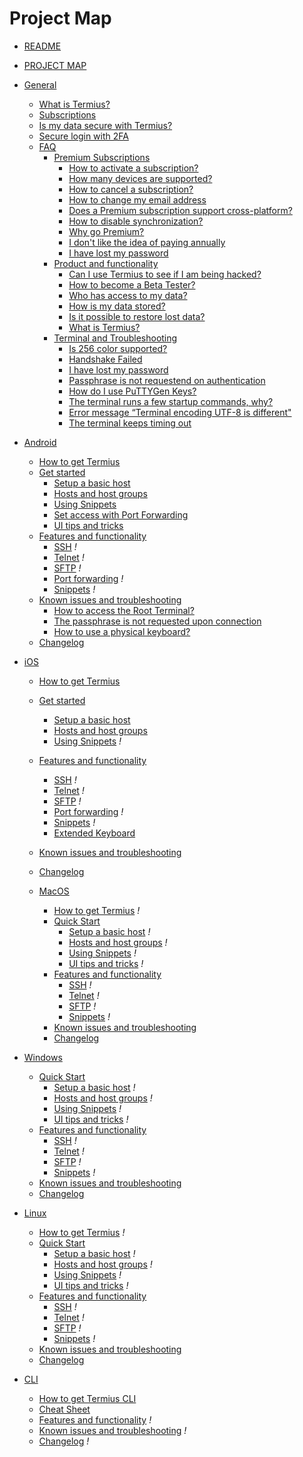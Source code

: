 # Project Map

- [README](README.md)
- [PROJECT MAP](PROJECT_MAP.md)


- [General](general/README.md)
  - [What is Termius?](general/what_is_termius.md)
  - [Subscriptions](general/subscriptions.md)
  - [Is my data secure with Termius?](security.md)
  - [Secure login  with 2FA](what_is_2fa.md)
  - [FAQ](general/faq/README.md)
    - [Premium Subscriptions](general/faq/premium_subscriptions/README.md)
      - [How to activate a subscription?](general/faq/premium_subscriptions/activete_subsciptions.md)
      - [How many devices are supported?](general/faq/premium_subscriptions/amount_devices.md)
      - [How to cancel a subscription?](general/faq/premium_subscriptions/cancel_subscription.md)
      - [How to change my email address](change_email.md)
      - [Does a Premium subscription support cross-platform?](general/faq/premium_subscriptions/cross-platform.md)
      - [How to disable synchronization?](general/faq/premium_subscriptions/disable_sync.md)
      - [Why go Premium?](general/faq/premium_subscriptions/go_premium.md)
      - [I don't like the idea of paying annually](general/faq/premium_subscriptions/subscription_license.md)
      - [I have lost my password](general/faq/terminal/lost_password.md)
    - [Product and functionality](general/faq/product_and_functionality/README.md)
      - [Can I use Termius to see if I am being hacked?](general/faq/product_and_functionality/being_hacked.md)
      - [How to become a Beta Tester?](general/faq/product_and_functionality/beta_tester.md)
      - [Who has access to my data?](general/faq/product_and_functionality/data_access.md)
      - [How is my data stored?](general/faq/product_and_functionality/data_storage.md)
      - [Is it possible to restore lost data?](general/faq/product_and_functionality/restore_data.md)
      - [What is Termius?](general/faq/product_and_functionality/what_is_termius.md)
    - [Terminal and Troubleshooting](general/faq/terminal/README.md)
      - [Is 256 color supported?](general/faq/terminal/256color_support.md)
      - [Handshake Failed](general/faq/terminal/handshake_failed.md)
      - [I have lost my password](general/faq/terminal/lost_password.md)
      - [Passphrase is not requestend on authentication](general/faq/terminal/passphrase.md)
      - [How do I use PuTTYGen Keys?](general/faq/terminal/puttygen_keys.md)
      - [The terminal runs a few startup commands, why?](general/faq/terminal/startup_commands.md)
      - [Error message “Terminal encoding UTF-8 is different"](general/faq/terminal/terminal_encoding.md)
      - [The terminal keeps timing out](general/faq/terminal/terminal_timeout.md)


- [Android](android/README.md)
  - [How to get Termius](android/install_termius.md)
  - [Get started](android/quick_start/README.md)
    - [Setup a basic host](android/quick_start/basic_host.md)
    - [Hosts and host groups](android/quick_start/host_groups.md)
    - [Using Snippets](android/quick_start/snippets.md)
    - [Set access with Port Forwarding](android/quick_start/port_forwardingt.md)
    - [UI tips and tricks](android/quick_start/ui.md)
  - [Features and functionality](android/features/README.md)
    - [SSH]() *!*
    - [Telnet]() *!*
    - [SFTP]() *!*
    - [Port forwarding]() *!*
    - [Snippets]() *!*
  - [Known issues and troubleshooting](android/troubleshooting/README.md)
    - [How to access the Root Terminal?](android/troubleshooting/can_I_access_the_root_terminal.md)
    - [The passphrase is not requested upon connection](android/troubleshooting/passphrase.md)
    - [How to use a physical keyboard?](android/troubleshooting/physical_keyboard.md)
  - [Changelog](android/changelog.md)


- [iOS](ios/README.md)
  - [How to get Termius](ios/install_termius.md)
  - [Get started](ios/quick_start/README.md)
    - [Setup a basic host](ios/quick_start/basic_host.md)
    - [Hosts and host groups](ios/quickstart/host_groups.md)
    - [Using Snippets]() *!*
  - [Features and functionality](ios/features/README.md)
    - [SSH]() *!*
    - [Telnet]() *!*
    - [SFTP]() *!*
    - [Port forwarding]() *!*
    - [Snippets]() *!*
    - [Extended Keyboard](extended_keyboard.md)
  - [Known issues and troubleshooting](ios/troubleshooting/README.md)
  - [Changelog](android/changelog.md)


  - [MacOS](macos/README.md)
    - [How to get Termius](macos/install_termius.md) *!*
    - [Quick Start](macos/quick_start/README.md)
      - [Setup a basic host]() *!*
      - [Hosts and host groups]() *!*
      - [Using Snippets]() *!*
      - [UI tips and tricks]() *!*
    - [Features and functionality](macos/features/README.md)
      - [SSH]() *!*
      - [Telnet]() *!*
      - [SFTP]() *!*
      - [Snippets]() *!*
    - [Known issues and troubleshooting](macos/troubleshooting/README.md)
    - [Changelog](macos/changelog.md)


- [Windows](windows/README.md)
  - [Quick Start](windows/quick_start/README.md)
    - [Setup a basic host]() *!*
    - [Hosts and host groups]() *!*
    - [Using Snippets]() *!*
    - [UI tips and tricks]() *!*
  - [Features and functionality](windows/features/README.md)
    - [SSH]() *!*
    - [Telnet]() *!*
    - [SFTP]() *!*
    - [Snippets]() *!*
  - [Known issues and troubleshooting](windows/troubleshooting/README.md)
  - [Changelog](android/changelog.md)


- [Linux](linux/README.md)
  - [How to get Termius](linux/install_termius.md) *!*
  - [Quick Start](linux/quick_start/README.md)
    - [Setup a basic host]() *!*
    - [Hosts and host groups]() *!*
    - [Using Snippets]() *!*
    - [UI tips and tricks]() *!*
  - [Features and functionality](linux/features/README.md)
    - [SSH]() *!*
    - [Telnet]() *!*
    - [SFTP]() *!*
    - [Snippets]() *!*
  - [Known issues and troubleshooting](linux/troubleshooting/README.md)
  - [Changelog](linux/changelog.md)


- [CLI](cli/README.md)
  - [How to get Termius CLI](cli/install_termius.md)
  - [Cheat Sheet](cli/heat_sheet.md)
  - [Features and functionality](cli/features/README.md) *!*
  - [Known issues and troubleshooting](cli/troubleshooting/README.md) *!*
  - [Changelog](cli/changelog.md) *!*
